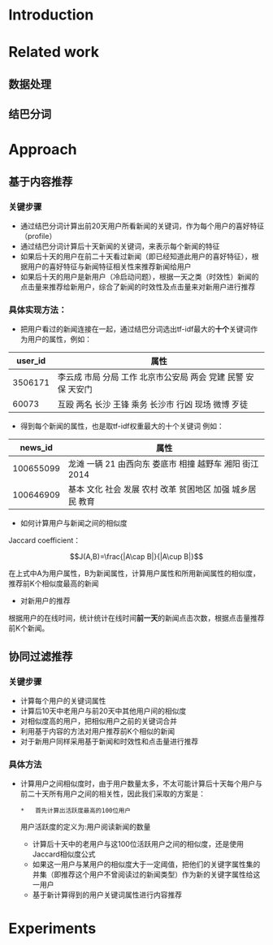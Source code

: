 # Introduction

# Related work

## 数据处理

## 结巴分词

# Approach

## 基于内容推荐

### 关键步骤

*   通过结巴分词计算出前20天用户所看新闻的关键词，作为每个用户的喜好特征（profile）
*   通过结巴分词计算后十天新闻的关键词，来表示每个新闻的特征
*   如果后十天的用户在前二十天看过新闻（即已经知道此用户的喜好特征），根据用户的喜好特征与新闻特征相关性来推荐新闻给用户
*   如果后十天的用户是新用户（冷启动问题），根据一天之类（时效性）新闻的点击量来推荐给新用户，综合了新闻的时效性及点击量来对新用户进行推荐

### 具体实现方法：

*   把用户看过的新闻连接在一起，通过结巴分词选出tf-idf最大的**十个**关键词作为用户的属性，例如：
<table>
<thead>
<tr>
<th>user_id</th>
<th>属性</th>
</tr>
</thead>
<tbody>
<tr>
<td>3506171</td>
<td>李云成 市局 分局 工作 北京市公安局 两会 党建 民警 安保 天安门</td>
</tr>
<tr>
<td>60073</td>
<td>互殴 两名 长沙 王锋 乘务 长沙市 行凶 现场 微博 歹徒</td>
</tr>
</tbody>
</table>

*   得到每个新闻的属性，也是取tf-idf权重最大的十个关键词
例如：
<table>
<thead>
<tr>
<th>news_id</th>
<th>属性</th>
</tr>
</thead>
<tbody>
<tr>
<td>100655099</td>
<td>龙滩 一辆 21 由西向东 娄底市 相撞 越野车 湘阳 街江 2014</td>
</tr>
<tr>
<td>100646909</td>
<td>基本 文化 社会 发展 农村 改革 贫困地区 加强 城乡居民 教育</td>
</tr>
</tbody>
</table>

*   如何计算用户与新闻之间的相似度

Jaccard coefficient：

$$J(A,B)=\frac{|A\cap B|}{|A\cup B|}$$

在上式中A为用户属性，B为新闻属性，计算用户属性和所用新闻属性的相似度，推荐前K个相似度最高的新闻

*   对新用户的推荐

根据用户的在线时间，统计统计在线时间**前一天**的新闻点击次数，根据点击量推荐前K个新闻。

## 协同过滤推荐

### 关键步骤

*   计算每个用户的关键词属性
*   计算后10天中老用户与前20天中其他用户间的相似度
*   对相似度高的用户，把相似用户之前的关键词合并
*   利用基于内容的方法对用户推荐前K个相似的新闻
*   对于新用户同样采用基于新闻和时效性和点击量进行推荐

### 具体方法

*   计算用户之间相似度时，由于用户数量太多，不太可能计算后十天每个用户与前二十天所有用户之间的相关性，因此我们采取的方案是：

        *   首先计算出活跃度最高的100位用户

    用户活跃度的定义为:用户阅读新闻的数量

    *   计算后十天中的老用户与这100位活跃用户之间的相似度，还是使用Jaccard相似度公式
    *   如果这一用户与某用户的相似度大于一定阈值，把他们的关键字属性集的并集（即推荐这个用户不曾阅读过的新闻类型）作为新的关键字属性给这一用户
    *   基于新计算得到的用户关键词属性进行内容推荐

# Experiments
